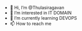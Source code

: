 - 👋 Hi, I’m @Thulasiragavan
- 👀 I’m interested in IT DOMAIN
- 🌱 I’m currently learning DEVOPS
- 📫 How to reach me 

<!---
Thulasiragavan/Thulasiragavan is a ✨ special ✨ repository because its `README.md` (this file) appears on your GitHub profile.
You can click the Preview link to take a look at your changes.
--->
